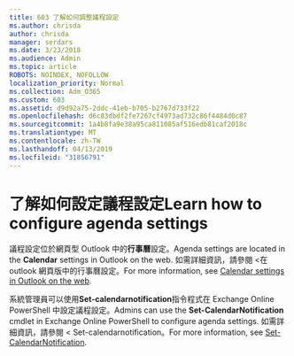 ```yaml
---
title: 603 了解如何調整議程設定
ms.author: chrisda
author: chrisda
manager: serdars
ms.date: 3/23/2018
ms.audience: Admin
ms.topic: article
ROBOTS: NOINDEX, NOFOLLOW
localization_priority: Normal
ms.collection: Adm_O365
ms.custom: 603
ms.assetid: d9d92a75-2ddc-41eb-b705-b2767d733f22
ms.openlocfilehash: d6c83dbdf2fe7267cf4973ad732c86f4484d0c87
ms.sourcegitcommit: 1a4b8fa9e38a95ca811085af516edb81caf2018c
ms.translationtype: MT
ms.contentlocale: zh-TW
ms.lasthandoff: 04/13/2019
ms.locfileid: "31856791"
---
```

# <a name="learn-how-to-configure-agenda-settings"></a><span data-ttu-id="7d26b-102">了解如何設定議程設定</span><span class="sxs-lookup"><span data-stu-id="7d26b-102">Learn how to configure agenda settings</span></span>

<span data-ttu-id="7d26b-103">議程設定位於網頁型 Outlook 中的**行事曆**設定。</span><span class="sxs-lookup"><span data-stu-id="7d26b-103">Agenda settings are located in the **Calendar** settings in Outlook on the web.</span></span> <span data-ttu-id="7d26b-104">如需詳細資訊，請參閱 <<c0>在 outlook 網頁版中的行事曆設定。</span><span class="sxs-lookup"><span data-stu-id="7d26b-104">For more information, see [Calendar settings in Outlook on the web](https://support.office.com/article/12cba5a4-4f95-4d00-bfc3-b694aa67ac8f).</span></span>

<span data-ttu-id="7d26b-105">系統管理員可以使用**Set-calendarnotification**指令程式在 Exchange Online PowerShell 中設定議程設定。</span><span class="sxs-lookup"><span data-stu-id="7d26b-105">Admins can use the **Set-CalendarNotification** cmdlet in Exchange Online PowerShell to configure agenda settings.</span></span> <span data-ttu-id="7d26b-106">如需詳細資訊，請參閱 < <b0>Set-calendarnotification</b0>。</span><span class="sxs-lookup"><span data-stu-id="7d26b-106">For more information, see [Set-CalendarNotification](https://technet.microsoft.com/library/dd351284).</span></span>

